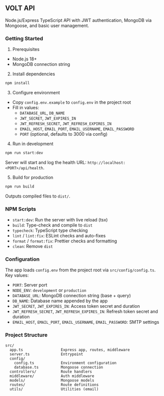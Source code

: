 ## VOLT API

Node.js/Express TypeScript API with JWT authentication, MongoDB via Mongoose, and basic user management.

### Getting Started

1) Prerequisites
- Node.js 18+
- MongoDB connection string

2) Install dependencies
```bash
npm install
```

3) Configure environment
- Copy `config.env.example` to `config.env` in the project root
- Fill in values:
  - `DATABASE_URL`, `DB_NAME`
  - `JWT_SECRET`, `JWT_EXPIRES_IN`
  - `JWT_REFRESH_SECRET`, `JWT_REFRESH_EXPIRES_IN`
  - `EMAIL_HOST`, `EMAIL_PORT`, `EMAIL_USERNAME`, `EMAIL_PASSWORD`
  - `PORT` (optional, defaults to 3000 via config)

4) Run in development
```bash
npm run start:dev
```
Server will start and log the health URL: `http://localhost:<PORT>/api/health`.

5) Build for production
```bash
npm run build
```
Outputs compiled files to `dist/`.

### NPM Scripts
- `start:dev`: Run the server with live reload (tsx)
- `build`: Type-check and compile to `dist`
- `typecheck`: TypeScript type checking
- `lint` / `lint:fix`: ESLint checks and auto-fixes
- `format` / `format:fix`: Prettier checks and formatting
- `clean`: Remove `dist`

### Configuration
The app loads `config.env` from the project root via `src/config/config.ts`. Key values:
- `PORT`: Server port
- `NODE_ENV`: `development` or `production`
- `DATABASE_URL`: MongoDB connection string (base + query)
- `DB_NAME`: Database name appended by the app
- `JWT_SECRET`, `JWT_EXPIRES_IN`: Access token secret and duration
- `JWT_REFRESH_SECRET`, `JWT_REFRESH_EXPIRES_IN`: Refresh token secret and duration
- `EMAIL_HOST`, `EMAIL_PORT`, `EMAIL_USERNAME`, `EMAIL_PASSWORD`: SMTP settings

### Project Structure
```
src/
  app.ts                 Express app, routes, middleware
  server.ts              Entrypoint
  config/
    config.ts            Environment configuration
    database.ts          Mongoose connection
  controllers/           Route handlers
  middleware/            Auth middleware
  models/                Mongoose models
  routes/                Route definitions
  utils/                 Utilities (email)
```

